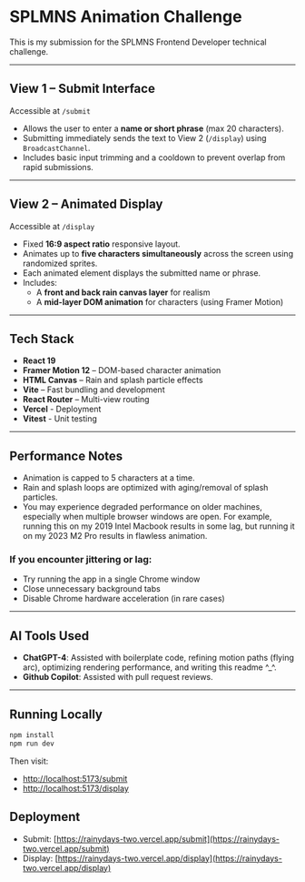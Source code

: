 # SPLMNS Animation Challenge 

This is my submission for the SPLMNS Frontend Developer technical challenge.

---

## View 1 – Submit Interface

Accessible at `/submit`

- Allows the user to enter a **name or short phrase** (max 20 characters).
- Submitting immediately sends the text to View 2 (`/display`) using `BroadcastChannel`.
- Includes basic input trimming and a cooldown to prevent overlap from rapid submissions.

---

## View 2 – Animated Display

Accessible at `/display`

- Fixed **16:9 aspect ratio** responsive layout.
- Animates up to **five characters simultaneously** across the screen using randomized sprites.
- Each animated element displays the submitted name or phrase.
- Includes:
  - A **front and back rain canvas layer** for realism
  - A **mid-layer DOM animation** for characters (using Framer Motion)

---

## Tech Stack

- **React 19**
- **Framer Motion 12** – DOM-based character animation
- **HTML Canvas** – Rain and splash particle effects
- **Vite** – Fast bundling and development
- **React Router** – Multi-view routing
- **Vercel** - Deployment
- **Vitest** - Unit testing

---

## Performance Notes

- Animation is capped to 5 characters at a time.
- Rain and splash loops are optimized with aging/removal of splash particles.
- You may experience degraded performance on older machines, especially when multiple browser windows are open. For example, running this on my 2019 Intel Macbook results in some lag, but running it on my 2023 M2 Pro results in flawless animation.

### If you encounter jittering or lag:
- Try running the app in a single Chrome window
- Close unnecessary background tabs
- Disable Chrome hardware acceleration (in rare cases)

---

## AI Tools Used

- **ChatGPT-4**: Assisted with boilerplate code, refining motion paths (flying arc), optimizing rendering performance, and writing this readme ^_^.
- **Github Copilot**: Assisted with pull request reviews. 

---

## Running Locally

```bash
npm install
npm run dev
```

Then visit: 
- [http://localhost:5173/submit](http://localhost:5173/submit)
- [http://localhost:5173/display](http://localhost:5173/display)


## Deployment

- Submit: [https://rainydays-two.vercel.app/submit](https://rainydays-two.vercel.app/submit)
- Display: [https://rainydays-two.vercel.app/display](https://rainydays-two.vercel.app/display)

